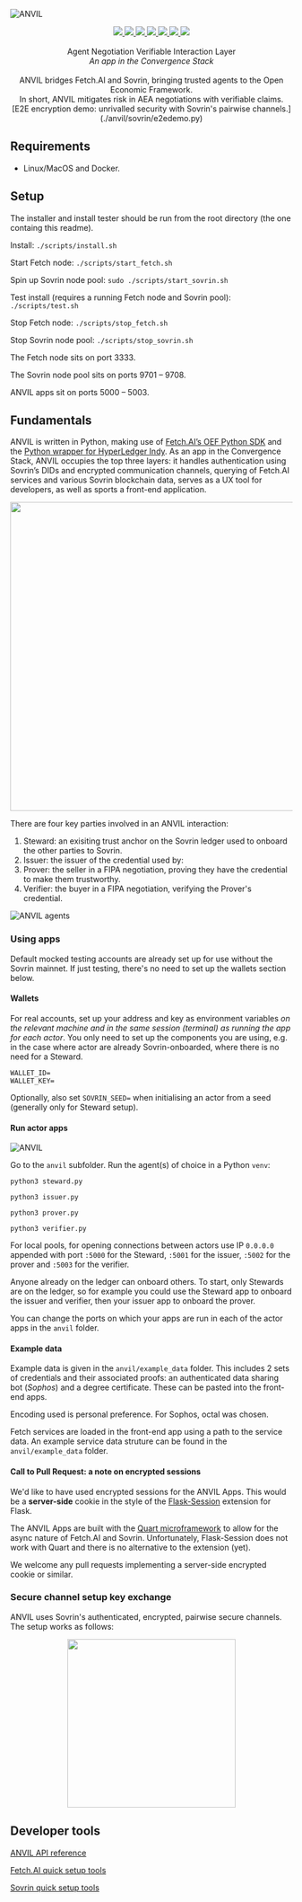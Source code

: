 ![ANVIL](./assets/anvil_logo_colour.png)

<p align="center">
    <a href="https://github.com/fetchai" alt="Fetch.AI version: Public Release 2">
        <img src="./assets/fetch_version.svg" />
    </a>
    <a href="https://github.com/hyperledger/indy-sdk" alt="Hyperledger Indy version: 1.8.2">
        <img src="./assets/sovrin_version.svg" />
    </a>
    <a href="https://github.com/fetchai" alt="Fetch.AI local: supported">
        <img src="./assets/fetch_local.svg" />
    </a>
    <a href="https://github.com/fetchai" alt="Fetch.AI testnet: supported">
        <img src="./assets/fetch_testnet.svg" />
    </a>
    <a href="https://github.com/hyperledger/indy-sdk" alt="Sovrin local: supported">
        <img src="./assets/sovrin_local.svg" />
    </a>
    <a href="https://github.com/hyperledger/indy-sdk" alt="Sovrin testnet: in progress">
        <img src="./assets/sovrin_testnet.svg" />
    </a>
    <a href="https://github.com/hyperledger/indy-sdk" alt="Sovrin mainnet: in progress">
        <img src="./assets/sovrin_mainnet.svg" />
    </a>
    <br><br>
    Agent Negotiation Verifiable Interaction Layer
    <br>
    <i>An app in the Convergence Stack</i>
    <br><br>
    ANVIL bridges Fetch.AI and Sovrin, bringing trusted agents to the Open Economic Framework.
    <br>
    In short, ANVIL mitigates risk in AEA negotiations with verifiable claims.
    <br>
    [E2E encryption demo: unrivalled security with Sovrin's pairwise channels.](./anvil/sovrin/e2edemo.py)
    <br>
</p>

## Requirements

- Linux/MacOS and Docker.

## Setup

The installer and install tester should be run from the root directory (the one containg this readme).

Install: `./scripts/install.sh`

Start Fetch node: `./scripts/start_fetch.sh`

Spin up Sovrin node pool: `sudo ./scripts/start_sovrin.sh`

Test install (requires a running Fetch node and Sovrin pool): `./scripts/test.sh`

Stop Fetch node: `./scripts/stop_fetch.sh`

Stop Sovrin node pool: `./scripts/stop_sovrin.sh`

The Fetch node sits on port 3333.

The Sovrin node pool sits on ports 9701 – 9708.

ANVIL apps sit on ports 5000 – 5003.

## Fundamentals

ANVIL is written in Python, making use of [Fetch.AI’s OEF Python SDK](https://github.com/fetchai/oef-sdk-python) and the [Python wrapper for HyperLedger Indy](https://github.com/hyperledger/indy-sdk/tree/master/wrappers/python). As an app in the Convergence Stack, ANVIL occupies the top three layers: it handles authentication using Sovrin’s DIDs and encrypted communication channels, querying of Fetch.AI services and various Sovrin blockchain data, serves as a UX tool for developers, as well as sports a front-end application.

<p align="center">
    <img src="./assets/anvil_stack.png" width="550" />
</p>

There are four key parties involved in an ANVIL interaction:
1. Steward: an exisiting trust anchor on the Sovrin ledger used to onboard the other parties to Sovrin.
2. Issuer: the issuer of the credential used by:
3. Prover: the seller in a FIPA negotiation, proving they have the credential to make them trustworthy.
4. Verifier: the buyer in a FIPA negotiation, verifying the Prover's credential.

![ANVIL agents](./assets/agents.png)

### Using apps

Default mocked testing accounts are already set up for use without the Sovrin mainnet. If just testing, there's no need to set up the wallets section below.

#### Wallets

For real accounts, set up your address and key as environment variables *on the relevant machine and in the same session (terminal) as running the app for each actor*. You only need to set up the components you are using, e.g. in the case where actor are already Sovrin-onboarded, where there is no need for a Steward.

```
WALLET_ID=
WALLET_KEY=
```

Optionally, also set `SOVRIN_SEED=` when initialising an actor from a seed (generally only for Steward setup).

#### Run actor apps

![ANVIL](./assets/issuer_app.png)

Go to the `anvil` subfolder. Run the agent(s) of choice in a Python `venv`:

```
python3 steward.py
```
```
python3 issuer.py
```
```
python3 prover.py
```
```
python3 verifier.py
```

For local pools, for opening connections between actors use IP `0.0.0.0` appended with port `:5000` for the Steward, `:5001` for the issuer, `:5002` for the prover and `:5003` for the verifier.

Anyone already on the ledger can onboard others. To start, only Stewards are on the ledger, so for example you could use the Steward app to onboard the issuer and verifier, then your issuer app to onboard the prover.

You can change the ports on which your apps are run in each of the actor apps in the `anvil` folder.

#### Example data

Example data is given in the `anvil/example_data` folder. This includes 2 sets of credentials and their associated proofs: an authenticated data sharing bot (_Sophos_) and a degree certificate. These can be pasted into the front-end apps.

Encoding used is personal preference. For Sophos, octal was chosen.

Fetch services are loaded in the front-end app using a path to the service data. An example service data struture can be found in the `anvil/example_data` folder.

#### Call to Pull Request: a note on encrypted sessions

We'd like to have used encrypted sessions for the ANVIL Apps. This would be a **server-side** cookie in the style of the [Flask-Session](https://pythonhosted.org/Flask-Session/) extension for Flask.

The ANVIL Apps are built with the [Quart microframework](https://github.com/xutaoding/quart) to allow for the async nature of Fetch.AI and Sovrin. Unfortunately, Flask-Session does not work with Quart and there is no alternative to the extension (yet).

We welcome any pull requests implementing a server-side encrypted cookie or similar.

### Secure channel setup key exchange

ANVIL uses Sovrin's authenticated, encrypted, pairwise secure channels. The setup works as follows:

<p align="center">
    <img src="./assets/secure_channel.png" width="300" />
</p>


## Developer tools

[ANVIL API reference](./API.md)

[Fetch.AI quick setup tools](https://github.com/OutlierVentures/Fetch.AI-Springboard)

[Sovrin quick setup tools](https://github.com/OutlierVentures/Sovrin-Springboard)
